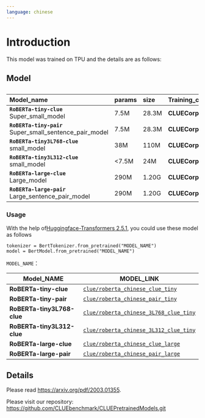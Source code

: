 ```yaml
---
language: chinese
---
```


# Introduction
This model was trained on TPU and the details are as follows:

## Model 
## 

| Model_name                                    | params | size | Training_corpus               |    Vocab |    
| :------------------------------------------ | :----- | :------- | :----------------- | :-----------: | 
| **`RoBERTa-tiny-clue`** <br/>Super_small_model       | 7.5M   | 28.3M    | **CLUECorpus2020** | **CLUEVocab** |
| **`RoBERTa-tiny-pair`** <br/>Super_small_sentence_pair_model | 7.5M   | 28.3M    | **CLUECorpus2020** | **CLUEVocab** | 
| **`RoBERTa-tiny3L768-clue`** <br/>small_model    | 38M    | 110M     | **CLUECorpus2020** | **CLUEVocab** | 
| **`RoBERTa-tiny3L312-clue`** <br/>small_model    | <7.5M  | 24M      | **CLUECorpus2020** | **CLUEVocab** | 
| **`RoBERTa-large-clue`** <br/> Large_model       | 290M   | 1.20G    | **CLUECorpus2020** | **CLUEVocab** | 
| **`RoBERTa-large-pair`** <br/>Large_sentence_pair_model  | 290M   | 1.20G    | **CLUECorpus2020** | **CLUEVocab** | 

### Usage

With the help of[Huggingface-Transformers 2.5.1](https://github.com/huggingface/transformers), you could use these model as follows

```
tokenizer = BertTokenizer.from_pretrained("MODEL_NAME")
model = BertModel.from_pretrained("MODEL_NAME")
```

`MODEL_NAME`：

| Model_NAME                 | MODEL_LINK                                                   |
| -------------------------- | ------------------------------------------------------------ |
| **RoBERTa-tiny-clue**      | [`clue/roberta_chinese_clue_tiny`](https://huggingface.co/clue/roberta_chinese_clue_tiny) |
| **RoBERTa-tiny-pair**      | [`clue/roberta_chinese_pair_tiny`](https://huggingface.co/clue/roberta_chinese_pair_tiny) |
| **RoBERTa-tiny3L768-clue** | [`clue/roberta_chinese_3L768_clue_tiny`](https://huggingface.co/clue/roberta_chinese_3L768_clue_tiny) |
| **RoBERTa-tiny3L312-clue** | [`clue/roberta_chinese_3L312_clue_tiny`](https://huggingface.co/clue/roberta_chinese_3L312_clue_tiny) |
| **RoBERTa-large-clue**     | [`clue/roberta_chinese_clue_large`](https://huggingface.co/clue/roberta_chinese_clue_large) |
| **RoBERTa-large-pair**     | [`clue/roberta_chinese_pair_large`](https://huggingface.co/clue/roberta_chinese_pair_large) |

## Details
Please read <a href='https://arxiv.org/pdf/2003.01355'>https://arxiv.org/pdf/2003.01355.

Please visit our repository: https://github.com/CLUEbenchmark/CLUEPretrainedModels.git
